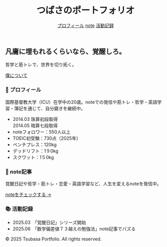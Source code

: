 <!DOCTYPE html>
<html lang="ja">
<head>
  <meta charset="UTF-8" />
  <meta name="viewport" content="width=device-width, initial-scale=1.0" />
  <title>覚醒ポートフォリオ｜つばさ</title>
  <link href="https://cdn.jsdelivr.net/npm/tailwindcss@2.2.19/dist/tailwind.min.css" rel="stylesheet">
</head>
<body class="bg-gray-50 text-gray-900 font-sans">
  <!-- ヘッダー -->
  <header class="bg-white shadow-md py-4">
    <div class="max-w-5xl mx-auto px-4 flex justify-between items-center">
      <h1 class="text-2xl font-bold">つばさのポートフォリオ</h1>
      <nav class="space-x-4">
        <a href="#about" class="hover:underline">プロフィール</a>
        <a href="#note" class="hover:underline">note</a>
        <a href="#record" class="hover:underline">活動記録</a>
      </nav>
    </div>
  </header>

  <!-- トップビジュアル -->
  <section class="text-center py-24 bg-gradient-to-r from-gray-800 via-black to-gray-800 text-white">
    <h2 class="text-4xl font-bold mb-4">凡庸に埋もれるくらいなら、覚醒しろ。</h2>
    <p class="text-lg mb-6">哲学と筋トレで、世界を切り拓く。</p>
    <a href="#about" class="bg-white text-black px-6 py-2 font-bold rounded-full hover:bg-gray-200">僕について</a>
  </section>

  <!-- プロフィール -->
  <section id="about" class="py-16 bg-white">
    <div class="max-w-3xl mx-auto px-4">
      <h3 class="text-2xl font-bold mb-4">👤 プロフィール</h3>
      <p class="mb-4">国際基督教大学（ICU）在学中の20歳。noteでの発信や筋トレ・哲学・英語学習・簿記を通じて、自分磨きを継続中。</p>
      <ul class="list-disc ml-6 space-y-2">
        <li>2014.03 珠算初段取得</li
        <li>2014.05 暗算七段取得</li>
        <li>noteフォロワー：550人以上</li>
        <li>TOEIC初受験：730点（2025年）</li>
        <li>ベンチプレス：120kg</li>
        <li>デッドリフト：1９0kg</li>
        <li>スクワット：1５0kg</li>
      </ul>
    </div>
  </section>

  <!-- noteリンク -->
  <section id="note" class="py-16 bg-gray-100">
    <div class="max-w-3xl mx-auto px-4">
      <h3 class="text-2xl font-bold mb-4">📝 note記事</h3>
      <p class="mb-4">覚醒日記や哲学・筋トレ・恋愛・英語学習など、人生を変えるnoteを発信中。</p>
      <a href="https://note.com/tsubasa_283322" class="text-blue-600 underline" target="_blank">noteをチェックする →</a>
    </div>
  </section>

  <!-- 活動記録 -->
  <section id="record" class="py-16 bg-white">
    <div class="max-w-3xl mx-auto px-4">
      <h3 class="text-2xl font-bold mb-4">📚 活動記録</h3>
      <ul class="list-disc ml-6 space-y-2">
        <li>2025.03　「覚醒日記」シリーズ開始</li>
        <li>2025.06　「数学偏差値７３越えの勉強法」note記事でバズる</li>
      </ul>
    </div>
  </section>

  <!-- フッター -->
  <footer class="bg-gray-800 text-white text-center py-4">
    <p>© 2025 Tsubasa Portfolio. All rights reserved.</p>
  </footer>
</body>
</html>
